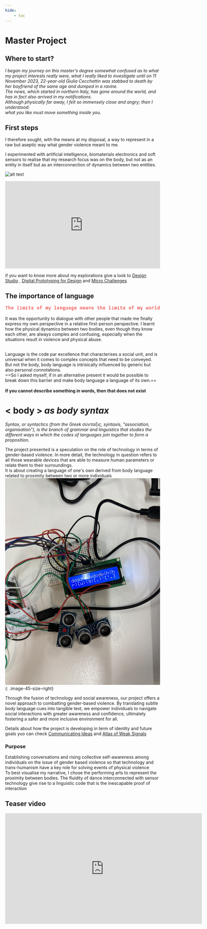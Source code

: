 ```yaml
---
hide:
    - toc
---
```


# Master Project

## Where to start?

*I began my journey on this master's degree somewhat confused as to what my project interests really were, what I really liked to investigate until on 11 November 2023, 22-year-old Giulia Cecchettin was stabbed to death by her boyfriend of the same age and dumped in a ravine.* <br>
*The news, which started in northern Italy, has gone around the world, and has in fact also arrived in my notifications.* <br>
*Although physically far away, I felt so immensely close and angry; then I understood:* <br>
*what you like must move something inside you.*

## First steps

I therefore sought, with the means at my disposal, a way to represent in a raw but aseptic way what gender violence meant to me.


I experimented with artificial intelligence, biomaterials electronics and soft sensors to realise that my research focus was on the body, but not as an entity in itself but as an interconnection of dynamics between two entities.

![alt text](<../images/design_studio/Risorsa 21project.png>)

<div style="padding:56.25% 0 0 0;position:relative;"><iframe src="https://player.vimeo.com/video/948475560?badge=0&amp;autopause=0&amp;player_id=0&amp;app_id=58479" frameborder="0" allow="autoplay; fullscreen; picture-in-picture; clipboard-write" style="position:absolute;top:0;left:0;width:100%;height:100%;" title="pain_prompt"></iframe></div><script src="https://player.vimeo.com/api/player.js"></script>

if you want to know more about my explorations give a look to [Design Studio](https://annafedele.github.io/mdef/term2/01-Design%20Studio%2002/) , [Digital Prototyping for Design](https://annafedele.github.io/mdef/term2/03-Digital%20Prototyping%20For%20Design/) and [Micro Challenges](https://annafedele.github.io/mdef/term2/Micro%20Challenges/) 

## The importance of language
![alt text](<../images/design_studio/Risorsa 22project.png>)

It was the opportunity to dialogue with other people that made me finally express my own perspective in a relative first-person perspective.
I learnt how the physical dynamics between two bodies, even though they know each other, are always complex and confusing, especially when the situations result in violence and physical abuse. <br>
<br>

Language is the code par excellence that characterises a social unit, and is universal when it comes to complex concepts that need to be conveyed.<br>
But not the body, body language is intrisically influenced by generic but also personal connotations.
<br>
==So I asked myself, if in an alternative present it would be possible to break down this barrier and make body language a language of its own.== <br>
<br>
**If you cannot describe something in words, then that does not exist**


# < body > *as body syntax*

*Syntax, or syntactics (from the Greek σύνταξις, sýntaxis, "association, organisation"), is the branch of grammar and linguistics that studies the different ways in which the codes of languages join together to form a proposition.*

The project presented is a speculation on the role of technology in terms of gender-based violence. In more detail, the technology in question refers to all those wearable devices that are able to measure human parameters or relate them to their surroundings.<br>
It is about creating a language of one's own derived from body language related to proximity between two or more individuals
![alt text](../images/design_studio/IMG_1169.jpg){: .image-45-size-right}


Through the fusion of technology and social awareness, our project offers a novel approach to combatting gender-based violence. By translating subtle body language cues into tangible text, we empower individuals to navigate social interactions with greater awareness and confidence, ultimately fostering a safer and more inclusive environment for all.

Details about how the project is developing in term of identity and future goals yuo can check [Communicating Ideas](https://annafedele.github.io/mdef/term2/04-Communicating%20Ideas/) and [Atlas of Weak Signals](https://annafedele.github.io/mdef/term3/01-AOWS2/)

### Purpose 

Establishing conversations and rising collective self-awareness among individuals on the issue of gender based violence so that technology and trans-humanism have a key role for solving events of physical violence
<br>
To best visualise my narrative, I chose the performing arts to represent the proximity between bodies.
The fluidity of dance interconnected with sensor technology give rise to a linguistic code that is the inescapable proof of interaction

## Teaser video
<iframe title="vimeo-player" src="https://player.vimeo.com/video/948459805?h=e53dbf4272" width="640" height="360" frameborder="0"    allowfullscreen></iframe>
